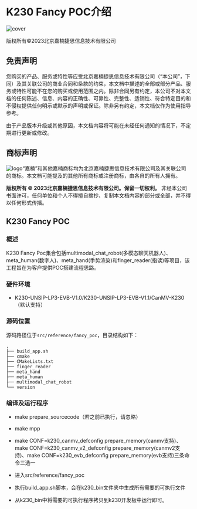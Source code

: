 # K230 Fancy POC介绍

![cover](../tutorials/images/canaan-cover.png)

版权所有©2023北京嘉楠捷思信息技术有限公司

<div style="page-break-after:always"></div>

## 免责声明

您购买的产品、服务或特性等应受北京嘉楠捷思信息技术有限公司（“本公司”，下同）及其关联公司的商业合同和条款的约束，本文档中描述的全部或部分产品、服务或特性可能不在您的购买或使用范围之内。除非合同另有约定，本公司不对本文档的任何陈述、信息、内容的正确性、可靠性、完整性、适销性、符合特定目的和不侵权提供任何明示或默示的声明或保证。除非另有约定，本文档仅作为使用指导参考。

由于产品版本升级或其他原因，本文档内容将可能在未经任何通知的情况下，不定期进行更新或修改。

## 商标声明

![logo](../tutorials/images/logo.png)“嘉楠”和其他嘉楠商标均为北京嘉楠捷思信息技术有限公司及其关联公司的商标。本文档可能提及的其他所有商标或注册商标，由各自的所有人拥有。

**版权所有 © 2023北京嘉楠捷思信息技术有限公司。保留一切权利。**
非经本公司书面许可，任何单位和个人不得擅自摘抄、复制本文档内容的部分或全部，并不得以任何形式传播。

<div style="page-break-after:always"></div>

## K230 Fancy POC

### 概述

K230 Fancy Poc集合包括multimodal_chat_robot(多模态聊天机器人)、meta_human(数字人)、meta_hand(手势渲染)和finger_reader(指读)等项目，该工程旨在为客户提供POC搭建流程思路。

### 硬件环境

- K230-UNSIP-LP3-EVB-V1.0/K230-UNSIP-LP3-EVB-V1.1/CanMV-K230（默认支持）

### 源码位置

源码路径位于`src/reference/fancy_poc`，目录结构如下：

```shell
.
├── build_app.sh
├── cmake
├── CMakeLists.txt
├── finger_reader
├── meta_hand
├── meta_human
├── multimodal_chat_robot
└── version
```

### 编译及运行程序

- make prepare_sourcecode（若之前已执行，请忽略）

- make mpp

- make CONF=k230_canmv_defconfig prepare_memory(canmv支持)、make CONF=k230_canmv_v2_defconfig prepare_memory(canmv2支持)、make CONF=k230_evb_defconfig prepare_memory(evb支持)三条命令三选一

- 进入src/reference/fancy_poc

- 执行build_app.sh脚本，会在k230_bin文件夹中生成所有需要的可执行文件

- 从k230_bin中将需要的可执行程序拷贝到k230开发板中运行即可。
